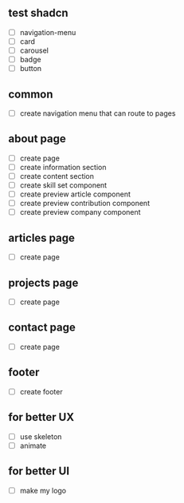## test shadcn

- [ ] navigation-menu
- [ ] card
- [ ] carousel
- [ ] badge
- [ ] button

## common

- [ ] create navigation menu that can route to pages

## about page

- [ ] create page
- [ ] create information section
- [ ] create content section
- [ ] create skill set component
- [ ] create preview article component
- [ ] create preview contribution component
- [ ] create preview company component

## articles page

- [ ] create page

## projects page

- [ ] create page

## contact page

- [ ] create page

## footer

- [ ] create footer

## for better UX

- [ ] use skeleton
- [ ] animate

## for better UI

- [ ] make my logo
